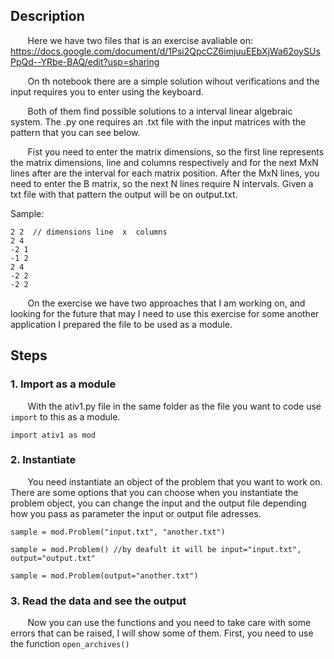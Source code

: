 ## Description

&nbsp;&nbsp;&nbsp;&nbsp;&nbsp;&nbsp; Here we have two files that is an exercise avaliable on: https://docs.google.com/document/d/1Psi2QpcCZ6imjuuEEbXjWa62oySUsPpQd--YRbe-BAQ/edit?usp=sharing

&nbsp;&nbsp;&nbsp;&nbsp;&nbsp;&nbsp; On th notebook there are a simple solution wihout verifications and the input requires you to enter using the keyboard.

&nbsp;&nbsp;&nbsp;&nbsp;&nbsp;&nbsp; Both of them find possible solutions to a interval linear algebraic system. The .py one requires an .txt file with the input matrices with the  pattern that you can see below.

&nbsp;&nbsp;&nbsp;&nbsp;&nbsp;&nbsp; Fist you need to enter the matrix dimensions, so the first line represents the matrix dimensions, line and columns respectively and for the next MxN lines after are the interval for each matrix position. After the MxN lines, you need to enter the B matrix, so the next N lines require N intervals. Given a txt file with that pattern the output will be on output.txt.

Sample:

```
2 2  // dimensions line  x  columns 
2 4 
-2 1 
-1 2 
2 4 
-2 2 
-2 2 
```

&nbsp;&nbsp;&nbsp;&nbsp;&nbsp;&nbsp; On the exercise we have two approaches that I am working on, and looking for the future that may I need to use this exercise for some another application I prepared the file to be used as a module. 

## Steps

### 1. Import as a module

&nbsp;&nbsp;&nbsp;&nbsp;&nbsp;&nbsp; With the ativ1.py file in the same folder as the file you want to code use ``` import ``` to this as a module.

```
import ativ1 as mod
```

### 2. Instantiate

&nbsp;&nbsp;&nbsp;&nbsp;&nbsp;&nbsp; You need instantiate an object of the problem that you want to work on. There are some options that you can choose when you instantiate the problem object, you can change the input and the output file depending how you pass as parameter the input or output file adresses.

```
sample = mod.Problem("input.txt", "another.txt")
```
```
sample = mod.Problem() //by deafult it will be input="input.txt", output="output.txt"
```
```
sample = mod.Problem(output="another.txt")
```
### 3. Read the data and see the output
&nbsp;&nbsp;&nbsp;&nbsp;&nbsp;&nbsp; Now you can use the functions and you need to take care with some errors that can be raised, I will show some of them. First, you need to use the function ```open_archives()```

